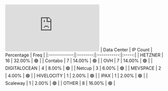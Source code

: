 ![Diagramm](https://github.com/obajay/StateSync-snapshots/blob/main/Projects/C4E/1/README.md)
| Data Center | IP Count | Percentage | Freq |
|:------------:|:--------:|:-----------:|:-----:|
| HETZNER | 16 | 32.00% | 🟢 |
| Contabo | 7 | 14.00% | 🟢 |
| OVH | 7 | 14.00% | 🟢 |
| DIGITALOCEAN | 4 | 8.00% | 🟢 |
| Netcup | 3 | 6.00% | 🟢 |
| MEVSPACE | 2 | 4.00% | 🟢 |
| HIVELOCITY | 1 | 2.00% | 🟢 |
| IPAX | 1 | 2.00% | 🟢 |
| Scaleway | 1 | 2.00% | 🟢 |
| OTHER | 8 | 16.00% | 🟢 |